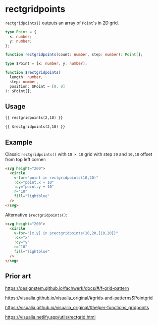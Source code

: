 # rectgridpoints

`rectgridpoints()` outputs an array of `Point`'s in 2D grid.

```ts
type Point = {
  x: number;
  y: number;
};

function rectgridpoints(count: number, step: number): Point[];
```

```ts
type $Point = [x: number, y: number];

function $rectgridpoints(
  length: number,
  step: number,
  position: $Point = [0, 0]
): $Point[];
```

## Usage

```md
{{ rectgridpoints(2,10) }}

{{ $rectgridpoints(2,10) }}
```

## Example

Classic `rectgridpoints()` with `10 × 10` grid with step `20` and `10,10` offset from top left corner:

```md
<svg height="200">
  <circle
    v-for="point in rectgridpoints(10,20)"
    :cx="point.x + 10"
    :cy="point.y + 10"
    r="10"
    fill="lightblue"
  />
</svg>
```

Alternative `$rectgridpoints()`:

```md
<svg height="200">
  <circle
    v-for="[x,y] in $rectgridpoints(10,20,[10,10])"
    :cx="x"
    :cy="y"
    r="10"
    fill="lightblue"
  />
</svg>
```

## Prior art

https://designstem.github.io/fachwerk/docs/#/f-grid-pattern

https://visualia.github.io/visualia_original/#grids-and-patterns$Pointgrid

https://visualia.github.io/visualia_original/#helper-functions_gridpoints

https://visualia.netlify.app/utils/rectgrid.html
